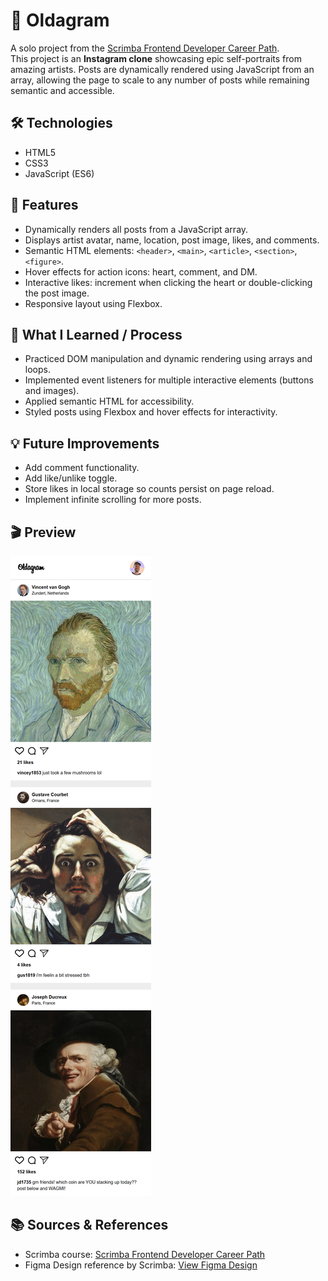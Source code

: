 # 📸 Oldagram

A solo project from the [Scrimba Frontend Developer Career Path](https://scrimba.com/frontend-path-c0j).  
This project is an **Instagram clone** showcasing epic self-portraits from amazing artists. Posts are dynamically rendered using JavaScript from an array, allowing the page to scale to any number of posts while remaining semantic and accessible.

## 🛠️ Technologies
- HTML5  
- CSS3  
- JavaScript (ES6)

## 🚀 Features
- Dynamically renders all posts from a JavaScript array.
- Displays artist avatar, name, location, post image, likes, and comments.
- Semantic HTML elements: `<header>`, `<main>`, `<article>`, `<section>`, `<figure>`.
- Hover effects for action icons: heart, comment, and DM.
- Interactive likes: increment when clicking the heart or double-clicking the post image.
- Responsive layout using Flexbox.

## 🧠 What I Learned / Process
- Practiced DOM manipulation and dynamic rendering using arrays and loops.
- Implemented event listeners for multiple interactive elements (buttons and images).
- Applied semantic HTML for accessibility.
- Styled posts using Flexbox and hover effects for interactivity.

## 💡 Future Improvements
- Add comment functionality.
- Add like/unlike toggle.
- Store likes in local storage so counts persist on page reload.
- Implement infinite scrolling for more posts.

## 🎬 Preview

![Oldagram Preview Screenshot](images/screenshot-oldagram.png)

## 📚 Sources & References
- Scrimba course: [Scrimba Frontend Developer Career Path](https://scrimba.com/frontend-path-c0j)  
- Figma Design reference by Scrimba: [View Figma Design](https://www.figma.com/design/h0MKma9TTWzGOMQ9Ia6ROW/Oldagram?node-id=0-1&p=f&t=1VIJva7ESjCWB2UZ-0)
